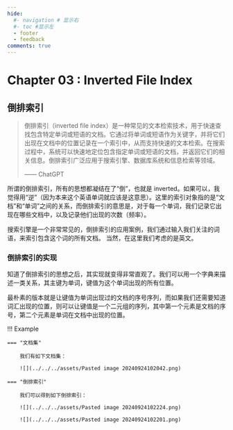 ```yaml
---
hide:
  #- navigation # 显示右
  #- toc #显示左
  - footer
  - feedback
comments: true
--- 
```


# Chapter 03 : Inverted File Index

## 倒排索引

> 倒排索引（inverted file index）是一种常见的文本检索技术，用于快速查找包含特定单词或短语的文档。它通过将单词或短语作为关键字，并将它们出现在文档中的位置记录在一个索引中，从而支持快速的文本检索。在搜索过程中，系统可以快速地定位包含指定单词或短语的文档，并返回它们的相关信息。倒排索引广泛应用于搜索引擎、数据库系统和信息检索等领域。
> 
> —— ChatGPT

所谓的倒排索引，所有的思想都凝结在了“倒”，也就是 inverted。如果可以，我觉得用“逆”（因为本来这个英语单词就应该是这意思）。这里的索引对象指的是“文档”和“单词”之间的关系，而倒排索引的意思是，对于每一个单词，我们记录它出现在哪些文档中，以及记录他们出现的次数（频率）。

搜索引擎是一个非常常见的，倒排索引的应用案例，我们通过输入我们关注的词语，来索引包含这个词的所有文档。 当然，在这里我们考虑的是英文。

### 倒排索引的实现

知道了倒排索引的思想之后，其实现就变得非常直观了。我们可以用一个字典来描述一类关系，其主键为单词，键值为这个单词出现的所有位置。

最朴素的版本就是让键值为单词出现过的文档的序号序列，而如果我们还需要知道词汇出现的位置，则可以让键值是一个二元组的序列，其中第一个元素是文档的序号，第二个元素是单词在文档中出现的位置。

!!! Example

	=== "文档集"
	
		我们有如下文档集：
		
		![](../../../assets/Pasted image 20240924102042.png)
	
	=== "倒排索引"
	
		我们可以得到如下倒排索引：
		
		![](../../../assets/Pasted image 20240924102224.png)
		
		![](../../../assets/Pasted image 20240924102201.png)
		